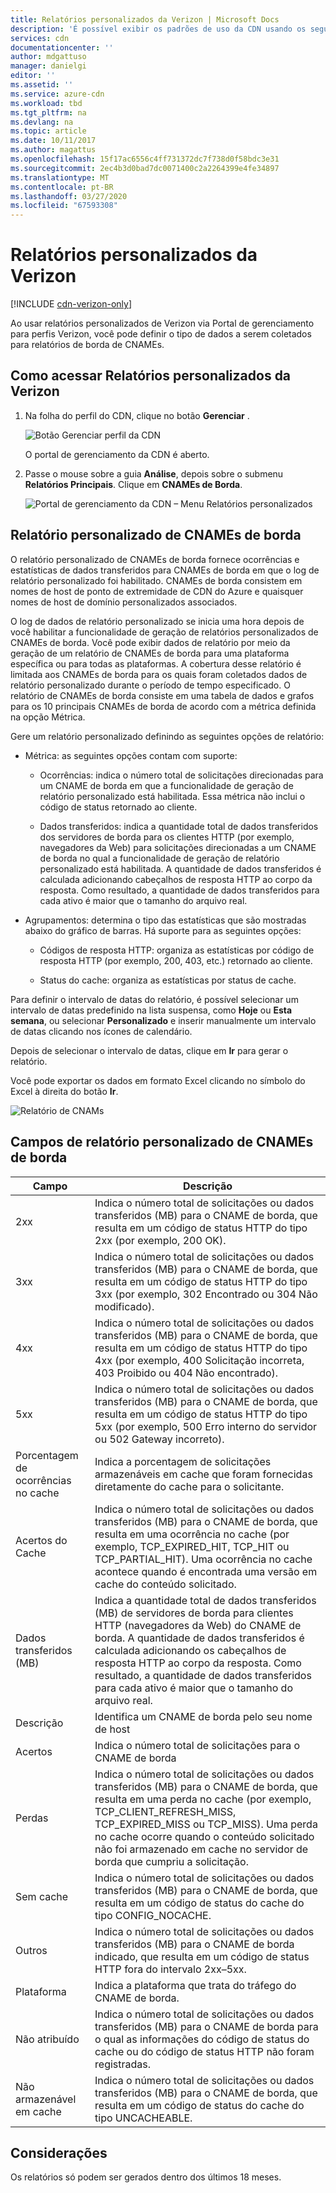```yaml
---
title: Relatórios personalizados da Verizon | Microsoft Docs
description: 'É possível exibir os padrões de uso da CDN usando os seguintes relatórios: largura de banda, dados transferidos, ocorrências, status do cache, taxa de ocorrências no cache, dados IPV4/IPV6 transferidos.'
services: cdn
documentationcenter: ''
author: mdgattuso
manager: danielgi
editor: ''
ms.assetid: ''
ms.service: azure-cdn
ms.workload: tbd
ms.tgt_pltfrm: na
ms.devlang: na
ms.topic: article
ms.date: 10/11/2017
ms.author: magattus
ms.openlocfilehash: 15f17ac6556c4ff731372dc7f738d0f58bdc3e31
ms.sourcegitcommit: 2ec4b3d0bad7dc0071400c2a2264399e4fe34897
ms.translationtype: MT
ms.contentlocale: pt-BR
ms.lasthandoff: 03/27/2020
ms.locfileid: "67593308"
---
```

# <a name="custom-reports-from-verizon"></a>Relatórios personalizados da Verizon

[!INCLUDE [cdn-verizon-only](../../includes/cdn-verizon-only.md)]

Ao usar relatórios personalizados de Verizon via Portal de gerenciamento para perfis Verizon, você pode definir o tipo de dados a serem coletados para relatórios de borda de CNAMEs.


## <a name="accessing-verizon-custom-reports"></a>Como acessar Relatórios personalizados da Verizon
1. Na folha do perfil do CDN, clique no botão **Gerenciar** .
   
    ![Botão Gerenciar perfil da CDN](./media/cdn-reports/cdn-manage-btn.png)
   
    O portal de gerenciamento da CDN é aberto.
2. Passe o mouse sobre a guia **Análise**, depois sobre o submenu **Relatórios Principais**. Clique em **CNAMEs de Borda**.
   
    ![Portal de gerenciamento da CDN – Menu Relatórios personalizados](./media/cdn-reports/cdn-custom-reports.png)

## <a name="edge-cnames-custom-report"></a>Relatório personalizado de CNAMEs de borda
O relatório personalizado de CNAMEs de borda fornece ocorrências e estatísticas de dados transferidos para CNAMEs de borda em que o log de relatório personalizado foi habilitado. CNAMEs de borda consistem em nomes de host de ponto de extremidade de CDN do Azure e quaisquer nomes de host de domínio personalizados associados. 

O log de dados de relatório personalizado se inicia uma hora depois de você habilitar a funcionalidade de geração de relatórios personalizados de CNAMEs de borda. Você pode exibir dados de relatório por meio da geração de um relatório de CNAMEs de borda para uma plataforma específica ou para todas as plataformas. A cobertura desse relatório é limitada aos CNAMEs de borda para os quais foram coletados dados de relatório personalizado durante o período de tempo especificado. O relatório de CNAMEs de borda consiste em uma tabela de dados e grafos para os 10 principais CNAMEs de borda de acordo com a métrica definida na opção Métrica. 

Gere um relatório personalizado definindo as seguintes opções de relatório:

- Métrica: as seguintes opções contam com suporte:

   - Ocorrências: indica o número total de solicitações direcionadas para um CNAME de borda em que a funcionalidade de geração de relatório personalizado está habilitada. Essa métrica não inclui o código de status retornado ao cliente.

   - Dados transferidos: indica a quantidade total de dados transferidos dos servidores de borda para os clientes HTTP (por exemplo, navegadores da Web) para solicitações direcionadas a um CNAME de borda no qual a funcionalidade de geração de relatório personalizado está habilitada. A quantidade de dados transferidos é calculada adicionando cabeçalhos de resposta HTTP ao corpo da resposta. Como resultado, a quantidade de dados transferidos para cada ativo é maior que o tamanho do arquivo real.

- Agrupamentos: determina o tipo das estatísticas que são mostradas abaixo do gráfico de barras. Há suporte para as seguintes opções:

   - Códigos de resposta HTTP: organiza as estatísticas por código de resposta HTTP (por exemplo, 200, 403, etc.) retornado ao cliente. 

   - Status do cache: organiza as estatísticas por status de cache.


Para definir o intervalo de datas do relatório, é possível selecionar um intervalo de datas predefinido na lista suspensa, como **Hoje** ou **Esta semana**, ou selecionar **Personalizado** e inserir manualmente um intervalo de datas clicando nos ícones de calendário. 

Depois de selecionar o intervalo de datas, clique em **Ir** para gerar o relatório.

Você pode exportar os dados em formato Excel clicando no símbolo do Excel à direita do botão **Ir**.

![Relatório de CNAMs](./media/cdn-reports/cdn-cnames-report.png)

## <a name="edge-cnames-custom-report-fields"></a>Campos de relatório personalizado de CNAMEs de borda

| Campo                     | Descrição   |
|---------------------------|---------------|
| 2xx                       | Indica o número total de solicitações ou dados transferidos (MB) para o CNAME de borda, que resulta em um código de status HTTP do tipo 2xx (por exemplo, 200 OK). |
| 3xx                       | Indica o número total de solicitações ou dados transferidos (MB) para o CNAME de borda, que resulta em um código de status HTTP do tipo 3xx (por exemplo, 302 Encontrado ou 304 Não modificado). |
| 4xx                       | Indica o número total de solicitações ou dados transferidos (MB) para o CNAME de borda, que resulta em um código de status HTTP do tipo 4xx (por exemplo, 400 Solicitação incorreta, 403 Proibido ou 404 Não encontrado). |
| 5xx                       | Indica o número total de solicitações ou dados transferidos (MB) para o CNAME de borda, que resulta em um código de status HTTP do tipo 5xx (por exemplo, 500 Erro interno do servidor ou 502 Gateway incorreto). |
| Porcentagem de ocorrências no cache               | Indica a porcentagem de solicitações armazenáveis em cache que foram fornecidas diretamente do cache para o solicitante. |
| Acertos do Cache                | Indica o número total de solicitações ou dados transferidos (MB) para o CNAME de borda, que resulta em uma ocorrência no cache (por exemplo, TCP_EXPIRED_HIT, TCP_HIT ou TCP_PARTIAL_HIT). Uma ocorrência no cache acontece quando é encontrada uma versão em cache do conteúdo solicitado. |
| Dados transferidos (MB)     | Indica a quantidade total de dados transferidos (MB) de servidores de borda para clientes HTTP (navegadores da Web) do CNAME de borda. A quantidade de dados transferidos é calculada adicionando os cabeçalhos de resposta HTTP ao corpo da resposta. Como resultado, a quantidade de dados transferidos para cada ativo é maior que o tamanho do arquivo real. |
| Descrição               | Identifica um CNAME de borda pelo seu nome de host |
| Acertos                      | Indica o número total de solicitações para o CNAME de borda |
| Perdas                    | Indica o número total de solicitações ou dados transferidos (MB) para o CNAME de borda, que resulta em uma perda no cache (por exemplo, TCP_CLIENT_REFRESH_MISS, TCP_EXPIRED_MISS ou TCP_MISS). Uma perda no cache ocorre quando o conteúdo solicitado não foi armazenado em cache no servidor de borda que cumpriu a solicitação. | 
| Sem cache                  | Indica o número total de solicitações ou dados transferidos (MB) para o CNAME de borda, que resulta em um código de status do cache do tipo CONFIG_NOCACHE.  |
| Outros                     | Indica o número total de solicitações ou dados transferidos (MB) para o CNAME de borda indicado, que resulta em um código de status HTTP fora do intervalo 2xx–5xx. |
| Plataforma                  | Indica a plataforma que trata do tráfego do CNAME de borda. |
| Não atribuído               | Indica o número total de solicitações ou dados transferidos (MB) para o CNAME de borda para o qual as informações do código de status do cache ou do código de status HTTP não foram registradas.  |
| Não armazenável em cache               | Indica o número total de solicitações ou dados transferidos (MB) para o CNAME de borda, que resulta em um código de status do cache do tipo UNCACHEABLE.  |


## <a name="considerations"></a>Considerações
Os relatórios só podem ser gerados dentro dos últimos 18 meses.


